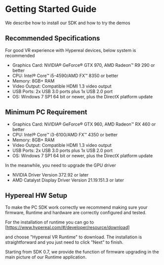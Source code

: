 # Getting Started Guide
We describe how to install our SDK and how to try the demos

## Recommended Specifications
For good VR experience with Hypereal devices, below system is recommended

- Graphics Card: NVIDIA® GeForce® GTX 970, AMD Radeon™ R9 290 or better
- CPU: Intel® Core™ i5-4590/AMD FX™ 8350 or better
- Memory: 8GB+ RAM
- Video Output: Compatible HDMI 1.3 video output
- USB Ports: 2x USB 3.0 ports plus 1x USB 2.0 port
- OS: Windows 7 SP1 64 bit or newer, plus the DirectX platform update

## Minimum PC Requirement
- Graphics Card:  NVIDIA® GeForce® GTX 960, AMD Radeon™ RX 460 or better
- CPU: Intel® Core™ i3-6100/AMD FX™ 4350 or better
- Memory: 8GB+ RAM
- Video Output: Compatible HDMI 1.3 video output
- USB Ports: 2x USB 3.0 ports plus 1x USB 2.0 port
- OS: Windows 7 SP1 64 bit or newer, plus the DirectX platform update


In the meanwhile, you need to upgrade the GPU driver

- NVIDIA Driver Version 372.92 or later
- AMD Catalyst Display Driver Version 21.19.151.3 or later

## Hypereal HW Setup
To make the PC SDK work correctly we recommend making sure your firmware, Runtime and hardware are correctly configured and tested.

For the installation of runtime you can go to [https://www.hypereal.com/#/developer/resource/download]

and choose "Hypereal VR Runtime" to download. The installation is straightforward and you just need to click "Next" to finish. 

Starting from SDK 0.7, we provide the function of firmware upgrading in the main picture of our Runtime application. 

